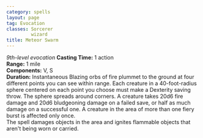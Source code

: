 ```yaml
---
category: spells
layout: page
tag: Evocation
classes: Sorcerer
         wizard
title: Meteor Swarm 
---
```

_9th-level evocation_ 
**Casting Time:** 1 action    
**Range:** 1 mile    
**Components:** V, S    
**Duration:** Instantaneous 
Blazing orbs of fire plummet to the ground at four different points you can see within range. Each creature in a 40-foot-radius sphere centered on each point you choose must make a Dexterity saving throw. The sphere spreads around corners. A creature takes 20d6 fire damage and 20d6 bludgeoning damage on a failed save, or half as much damage on a successful one. A creature in the area of more than one fiery burst is affected only once.    
The spell damages objects in the area and ignites flammable objects that aren't being worn or carried. 
